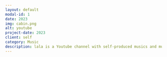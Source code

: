```yaml
---
layout: default
modal-id: 1
date: 2023
img: cabin.png
alt: youtube
project-date: 2023
client: self
category: Music
description: lala is a Youtube channel with self-produced musics and music videos.
---
```

